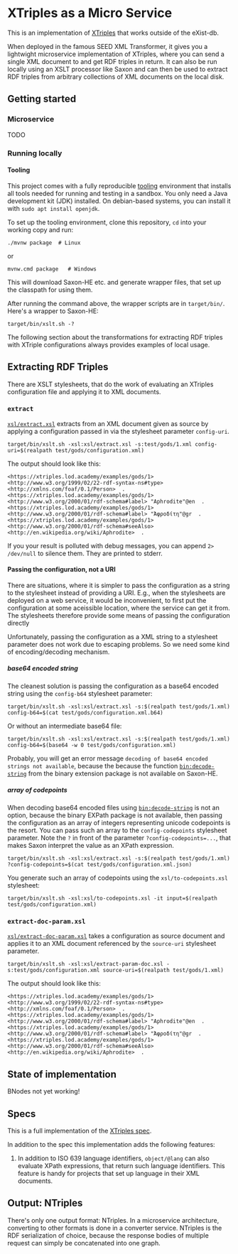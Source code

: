 # XTriples as a Micro Service

This is an implementation of [XTriples](https://xtriples.lod.academy/)
that works outside of the eXist-db.

When deployed in the famous SEED XML Transformer, it gives you a
lightwight microservice implementation of XTriples, where you can send
a single XML document to and get RDF triples in return. It can also be
run locally using an XSLT processor like Saxon and can then be used to
extract RDF triples from arbitrary collections of XML documents on the
local disk.

## Getting started

### Microservice

TODO

### Running locally

#### Tooling

This project comes with a fully reproducible
[tooling](https://github.com/scdh/tooling) environment that installs
all tools needed for running and testing in a sandbox. You only need a
Java development kit (JDK) installed. On debian-based systems, you can
install it with `sudo apt install openjdk`.

To set up the tooling environment, clone this repository, `cd` into
your working copy and run:

```
./mvnw package  # Linux
```

or

```
mvnw.cmd package   # Windows
```

This will download Saxon-HE etc. and generate wrapper files, that set
up the classpath for using them.

After running the command above, the wrapper scripts are in
`target/bin/`. Here's a wrapper to Saxon-HE:

```
target/bin/xslt.sh -?
```

The following section about the transformations for extracting RDF
triples with XTriple configurations always provides examples of local
usage.

## Extracting RDF Triples

There are XSLT stylesheets, that do the work of evaluating an XTriples
configuration file and applying it to XML documents.

### `extract`

[`xsl/extract.xsl`](xsl/extract.xsl) extracts
from an XML document given as source by applying a configuration
passed in via the stylesheet parameter `config-uri`.


```shell
target/bin/xslt.sh -xsl:xsl/extract.xsl -s:test/gods/1.xml config-uri=$(realpath test/gods/configuration.xml)
```

The output should look like this:

```ntriples
<https://xtriples.lod.academy/examples/gods/1> <http://www.w3.org/1999/02/22-rdf-syntax-ns#type> <http://xmlns.com/foaf/0.1/Person>  .
<https://xtriples.lod.academy/examples/gods/1> <http://www.w3.org/2000/01/rdf-schema#label> "Aphrodite"@en  .
<https://xtriples.lod.academy/examples/gods/1> <http://www.w3.org/2000/01/rdf-schema#label> "Ἀφροδίτη"@gr  .
<https://xtriples.lod.academy/examples/gods/1> <http://www.w3.org/2000/01/rdf-schema#seeAlso> <http://en.wikipedia.org/wiki/Aphrodite>  .
```

If you your result is polluted with debug messages, you can append `2>
/dev/null` to silence them. They are printed to stderr.

#### Passing the configuration, not a URI

There are situations, where it is simpler to pass the configuration as
a string to the stylesheet instead of providing a URI. E.g., when the
stylesheets are deployed on a web service, it would be inconvenient,
to first put the configuration at some aceissible location, where the
service can get it from. The stylesheets therefore provide some means
of passing the configuration directly

Unfortunately, passing the configuration as a XML string to a
stylesheet parameter does not work due to escaping problems. So we
need some kind of encoding/decoding mechanism.


##### base64 encoded string

The cleanest solution is passing the configuration as a base64 encoded
string using the `config-b64` stylesheet parameter:

```shell
target/bin/xslt.sh -xsl:xsl/extract.xsl -s:$(realpath test/gods/1.xml) config-b64=$(cat test/gods/configuration.xml.b64)
```

Or without an intermediate base64 file:

```shell
target/bin/xslt.sh -xsl:xsl/extract.xsl -s:$(realpath test/gods/1.xml) config-b64=$(base64 -w 0 test/gods/configuration.xml)
```


Probably, you will get an error message `decoding of base64 encoded
strings not available`, because the because the function
[`bin:decode-string`](https://www.saxonica.com/documentation12/index.html#!functions/expath-binary/decode-string)
from the binary extension package is not available on Saxon-HE.



##### array of codepoints

When decoding base64 encoded files using
[`bin:decode-string`](https://www.saxonica.com/documentation12/index.html#!functions/expath-binary/decode-string)
is not an option, because the binary EXPath package is not available,
then passing the configuration as an array of integers representing
unicode codepoints is the resort. You can pass such an array to the
`config-codepoints` stylesheet parameter. Note the `?` in front of the
parameter `?config-codepoints=...`, that makes Saxon interpret the
value as an XPath expression.

```shell
target/bin/xslt.sh -xsl:xsl/extract.xsl -s:$(realpath test/gods/1.xml) ?config-codepoints=$(cat test/gods/configuration.xml.json)
```

You generate such an array of codepoints using the
`xsl/to-codepoints.xsl` stylesheet:

```
target/bin/xslt.sh -xsl:xsl/to-codepoints.xsl -it input=$(realpath test/gods/configuration.xml)
```


### `extract-doc-param.xsl`

[`xsl/extract-doc-param.xsl`](xsl/extract-doc-param.xsl) takes a
configuration as source document and applies it to an XML document
referenced by the `source-uri` stylesheet parameter.

```shell
target/bin/xslt.sh -xsl:xsl/extract-param-doc.xsl -s:test/gods/configuration.xml source-uri=$(realpath test/gods/1.xml)
```

The output should look like this:

```ntriples
<https://xtriples.lod.academy/examples/gods/1> <http://www.w3.org/1999/02/22-rdf-syntax-ns#type> <http://xmlns.com/foaf/0.1/Person>  .
<https://xtriples.lod.academy/examples/gods/1> <http://www.w3.org/2000/01/rdf-schema#label> "Aphrodite"@en  .
<https://xtriples.lod.academy/examples/gods/1> <http://www.w3.org/2000/01/rdf-schema#label> "Ἀφροδίτη"@gr  .
<https://xtriples.lod.academy/examples/gods/1> <http://www.w3.org/2000/01/rdf-schema#seeAlso> <http://en.wikipedia.org/wiki/Aphrodite>  .
```


## State of implementation

BNodes not yet working!

## Specs

This is a full implementation of the [XTriples
spec](https://xtriples.lod.academy/documentation.html).

In addition to the spec this implementation adds the following
features:

1. In addition to ISO 639 language identifiers, `object/@lang` can also
   evaluate XPath expressions, that return such language
   identifiers. This feature is handy for projects that set up language
   in their XML documents.




## Output: NTriples

There's only one output format: NTriples. In a microservice
architecture, converting to other formats is done in a converter
service. NTriples is the RDF serialization of choice, because the
response bodies of multiple request can simply be concatenated into
one graph.
